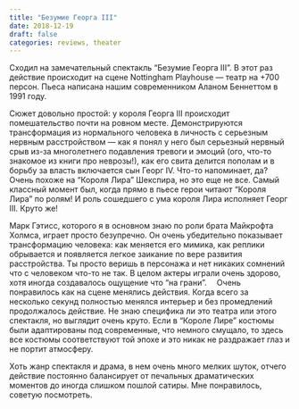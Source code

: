 ```yaml
---
title: "Безумие Георга III"
date: 2018-12-19
draft: false
categories: reviews, theater
---
```


Сходил на замечательный спектакль “Безумие Георга III”. В этот раз действие происходит на сцене Nottingham Playhouse — театр на +700 персон. Пьеса написана нашим современником Аланом Беннеттом в 1991 году.

Сюжет довольно простой: у короля Георга III происходит помешательство почти на ровном месте. Демонстрируются трансформация из нормального человека в личность с серьезным нервным расстройством — как я понял у него был серьезный нервный срыв из-за многолетнего подавления тревоги и эмоций (ого, что-то знакомое из книги про неврозы!), как его свита делится пополам и в борьбу за власть включается сын Георг IV. Что-то напоминает, да? Очень похоже на “Короля Лира” Шекспира, но это еще не все. Самый классный момент был, когда прямо в пьесе герои читают “Короля Лира” по ролям! И роль сошедшего с ума короля Лира исполняет Георг III. Круто же!

Марк Гэтисс, которого я в основном знаю по роли брата Майкрофта Холмса, играет просто безупречно. Он очень убедительно показывает трансформацию человека: как меняется его мимика, как реплики обрывается и появляется легкое заикание по вере развития расстройства. Ты просто веришь в персонажа и нет никаких сомнений что с человеком что-то не так. В целом актеры играли очень здорово, хотя иногда создавалось ощущение что “на грани”.
⠀
Очень понравилось как на сцене менялись действия. Когда всего за несколько секунд полностью менялся интерьер и без промедлений продолжалось действие. Не знаю специфика ли это театра или этого спектакля, но выглядит очень круто. Если в “Короле Лире” костюмы были адаптированы под современные, что немного смущало, то здесь все костюмы соответствуют той эпохе и это никак не раздражает глаз и не портит атмосферу.

Хоть жанр спектакля и драма, в нем очень много мелких шуток, отчего действие постоянно балансирует от печальных драматических моментов до иногда слишком пошлой сатиры. Мне понравилось, советую посмотреть.
